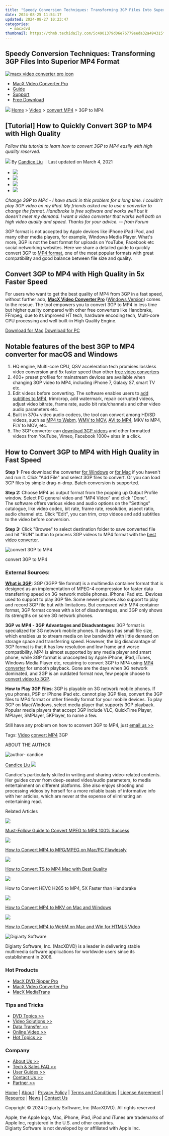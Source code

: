 ```yaml
---
title: "Speedy Conversion Techniques: Transforming 3GP Files Into Superior MP4 Format"
date: 2024-08-25 11:54:17
updated: 2024-08-27 10:23:47
categories:
  - macxdvd
thumbnail: https://thmb.techidaily.com/5c4901379d06e76779eeda32a494315f2bc02d2e9ce3c41076b40598a264c895.jpg
---
```


## Speedy Conversion Techniques: Transforming 3GP Files Into Superior MP4 Format

[![macx video converter pro icon](https://www.macxdvd.com/mac-video-converter-pro/../image-style/new-seo/icon11.png)](https://tools.techidaily.com/macxdvd/products/)

* [MacX Video Converter Pro](https://tools.techidaily.com/macxdvd/products/)
* [Guide](https://tools.techidaily.com/macxdvd/products/)
* [Support](https://tools.techidaily.com/macxdvd/products/)
* [Free Download](https://tools.techidaily.com/macxdvd/products/)



![](https://www.macxdvd.com/mac-video-converter-pro/../image-style/new-seo/icon7.png) [Home](https://tools.techidaily.com/macxdvd/products/) \> [Video](https://tools.techidaily.com/macxdvd/products/) \> [convert MP4](https://tools.techidaily.com/macxdvd/products/) \> 3GP to MP4

## \[Tutorial\] How to Quickly Convert 3GP to MP4 with High Quality 



_Follow this tutorial to learn how to convert 3GP to MP4 easily with high quality reserved._ 

![](https://www.macxdvd.com/mac-video-converter-pro/../image-style/new-seo/icon6.png) By [Candice Liu](https://tools.techidaily.com/macxdvd/products/) ｜Last updated on March 4, 2021

* [![](https://www.macxdvd.com/mac-video-converter-pro/../image-style/new-seo/share-fa.jpg)](https://www.facebook.com/sharer/sharer.php?u=http://www.macxdvd.com/mac-video-converter-pro/3gp-to-mp4.htm)
* [![](https://www.macxdvd.com/mac-video-converter-pro/../image-style/new-seo/share-tw.jpg)](https://twitter.com/intent/tweet?url=http://www.macxdvd.com/mac-video-converter-pro/3gp-to-mp4.htm)
* [![](https://www.macxdvd.com/mac-video-converter-pro/../image-style/new-seo/share-email.jpg)](https://www.macxdvd.com/mac-video-converter-pro/mailto:info@example.com?&subject=&body=http://www.macxdvd.com/mac-video-converter-pro/3gp-to-mp4.htm)
* [![](https://www.macxdvd.com/mac-video-converter-pro/../image-style/new-seo/share-in.jpg)](https://www.linkedin.com/shareArticle?mini=true&url=http://www.macxdvd.com/mac-video-converter-pro/3gp-to-mp4.htm&title=&summary=http://www.macxdvd.com/mac-video-converter-pro/3gp-to-mp4.htm&source=)

_Change 3GP to MP4 - I have stuck in this problem for a long time. I couldn't play 3GP video on my iPad. My friends asked me to use a converter to change the format. Handbrake is free software and works well but it doesn't meet my demand. I want a video converter that works well both on high video quality and speed. Thanks for your advice. -- from Forum_

3GP format is not accepted by Apple devices like iPhone iPad iPod, and many other media players, for example, Windows Media Player. What's more, 3GP is not the best format for uploads on YouTube, Facebook etc social networking websites. Here we share a detailed guide to quickly convert 3GP to [MP4 format](https://tools.techidaily.com/macxdvd/products/), one of the most popular formats with great compatibility and good balance between file size and quality.

## Convert 3GP to MP4 with High Quality in 5x Faster Speed

For users who want to get the best quality of MP4 from 3GP in a fast speed, without further ado, [**MacX Video Converter Pro**](https://tools.techidaily.com/macxdvd/products/) ([Windows Version](https://tools.techidaily.com/macxdvd/products/)) comes to the rescue. The tool empowers you to convert 3GP to MP4 in less time but higher quality compared with other free converters like Handbrake, FFmpeg, due to its improved HT tech, hardware encoding tech, Multi-core CPU processing and well built-in High Quality Engine.

[Download for Mac](https://tools.techidaily.com/macxdvd/products/) [Download for PC](https://tools.techidaily.com/macxdvd/products/) 

## Notable features of the best 3GP to MP4 converter for macOS and Windows

1. HQ engine, Multi-core CPU, QSV acceleration tech promises lossless video conversion and 5x faster speed than other [free video converters](https://tools.techidaily.com/macxdvd/products/)
2. 400+ preset profiles for mainstream devices are available when changing 3GP video to MP4, including iPhone 7, Galaxy S7, smart TV etc.
3. Edit videos before converting. The software enables users to [add subtitles to MP4](https://tools.techidaily.com/macxdvd/products/), trim/crop, add watermark, repair corrupted videos, adjust video bitrate, frame rate, audio bit rate/channels and other video audio parameters etc.
4. Built in 370+ video audio codecs, the tool can convert among HD/SD videos, such as [MP4 to Webm](https://tools.techidaily.com/macxdvd/products/), [WMV to MOV](https://tools.techidaily.com/macxdvd/products/), [AVI to MP4](https://tools.techidaily.com/macxdvd/products/), MKV to MP4, FLV to MOV, etc.
5. The 3GP converter can [download 3GP videos](https://tools.techidaily.com/macxdvd/products/) and other formatted videos from YouTube, Vimeo, Facebook 1000+ sites in a click.

## How to Convert 3GP to MP4 with High Quality in Fast Speed

**Step 1:** Free download the converter [for Windows](https://tools.techidaily.com/macxdvd/products/) or [for Mac](https://tools.techidaily.com/macxdvd/products/) if you haven't and run it. Click "Add File" and select 3GP files to convert. Or you can load 3GP files by simple drag-n-drop. Batch conversion is supported. 

**Step 2:** Choose MP4 as output format from the popping up Output Profile window. Select PC general video and "MP4 Video" and click "Done".  
 The software offers various video and audio options on the "Settings" catalogue, like video codec, bit rate, frame rate, resolution, aspect ratio, audio channel etc. Click "Edit", you can trim, crop videos and add subtitles to the video before conversion. 

**Step 3:** Click "Browse" to select destination folder to save converted file and hit "RUN" button to process 3GP videos to MP4 format with the [best video converter](https://tools.techidaily.com/macxdvd/products/). 

![convert 3GP to MP4](https://www.macxdvd.com/mac-video-converter-pro/../mac-dvd-video-converter-how-to/article-image/mp4player7.png) 

convert 3GP to MP4

### External Sources:

**[What is 3GP](https://en.wikipedia.org/wiki/3GP%5Fand%5F3G2)**: 3GP (3GPP file format) is a multimedia container format that is designed as an implementation of MPEG-4 compression for faster data transferring speed on 3G network mobile phones. iPhone iPad etc. iDevices used to support to play 3GP file. Some newer phones also support to play and record 3GP file but with limitations. But compared with MP4 container format, 3GP format comes with a lot of disadvantages, and 3GP only shows its strengths on some 3G network phones. 

**3GP vs MP4 - 3GP Advantages and Disadvantages**: 3GP format is specialized for 3G network mobile phones. It always has small file size, which enables us to stream media on low bandwidth with little demand on storage space and transferring speed. However, the big disadvantage of 3GP format is that it has low resolution and low frame and worse compatibility. MP4 is almost supported by any media player and smart phone, while 3GP format is unaccepted by Apple iPhone, iPad, iTunes, Windows Media Player etc, requiring to convert 3GP to MP4 using [MP4 converter](https://tools.techidaily.com/macxdvd/products/) for smooth playback. Gone are the days when 3G network dominated, and 3GP is an outdated format now, few people choose to [convert video to 3GP](https://tools.techidaily.com/macxdvd/products/). 

**How to Play 3GP Files**: 3GP is playable on 3G network mobile phones. If you phones, PSP or iPhone iPad etc. cannot play 3GP files, convert the 3GP files to MP4 format or other friendly format for your mobile devices. To play 3GP on Mac/Windows, select media player that supports 3GP playback. Popular media players that accept 3GP include VLC, QuickTime Player, MPlayer, SMPlayer, 5KPlayer, to name a few. 

Still have any problem on how to sconvert 3GP to MP4, just [email us >>](https://tools.techidaily.com/macxdvd/products/)

Tags: [Video](https://tools.techidaily.com/macxdvd/products/) [convert MP4](https://tools.techidaily.com/macxdvd/products/) 3GP 

ABOUT THE AUTHOR

![author- candice](https://www.macxdvd.com/mac-video-converter-pro/../image-style/new-seo/candice.png) 

[Candice Liu ![](https://www.macxdvd.com/mac-video-converter-pro/../image-style/new-seo/share-in1.jpg)](https://www.linkedin.com/in/candice-liu-444483a3/) 

Candice's particularly skilled in writing and sharing video-related contents. Her guides cover from deep-seated video/audio parameters, to media entertainment on different platforms. She also enjoys shooting and processing videos by herself for a more reliable basis of informative info with her articles, which are never at the expense of eliminating an entertaining read.



Related Articles

![](https://www.macxdvd.com/mac-video-converter-pro/../image-style/new-seo/pic7.jpg)

[Must-Follow Guide to Convert MPEG to MP4 100% Success](https://tools.techidaily.com/macxdvd/products/) 

![](https://www.macxdvd.com/mac-video-converter-pro/../image-style/new-seo/pic6.jpg)

[How to Convert MP4 to MPG/MPEG on Mac/PC Flawlessly](https://tools.techidaily.com/macxdvd/products/) 

![](https://www.macxdvd.com/mac-video-converter-pro/../image-style/new-seo/pic5.jpg)

[How to Convert TS to MP4 Mac with Best Quality](https://tools.techidaily.com/macxdvd/products/) 

![](https://www.macxdvd.com/mac-video-converter-pro/../image-style/new-seo/pic4.jpg)

How to Convert HEVC H265 to MP4, 5X Faster than Handbrake 

![](https://www.macxdvd.com/mac-video-converter-pro/../image-style/new-seo/pic3.jpg)

[How to Convert MP4 to MKV on Mac and Windows](https://tools.techidaily.com/macxdvd/products/) 

![](https://www.macxdvd.com/mac-video-converter-pro/../image-style/new-seo/pic2.jpg)

[How to Convert MP4 to WebM on Mac and Win for HTML5 Video](https://tools.techidaily.com/macxdvd/products/) 



![Digiarty Software](https://www.macxdvd.com/mac-video-converter-pro/../icon/logo.png) 

Digiarty Software, Inc. (MacXDVD) is a leader in delivering stable multimedia software applications for worldwide users since its establishment in 2006.

### Hot Products

* [MacX DVD Ripper Pro](https://tools.techidaily.com/macxdvd/products/)
* [MacX Video Converter Pro](https://tools.techidaily.com/macxdvd/products/)
* [MacX MediaTrans](https://tools.techidaily.com/macxdvd/products/)

### Tips and Tricks

* [DVD Topics >>](https://tools.techidaily.com/macxdvd/products/)
* [Video Solutions >>](https://tools.techidaily.com/macxdvd/products/)
* [Data Transfer >>](https://tools.techidaily.com/macxdvd/products/)
* [Online Video >>](https://tools.techidaily.com/macxdvd/products/)
* [Hot Topics >>](https://tools.techidaily.com/macxdvd/products/)

### Company

* [About Us >>](https://tools.techidaily.com/macxdvd/products/)
* [Tech & Sales FAQ >>](https://tools.techidaily.com/macxdvd/products/)
* [User Guides >>](https://tools.techidaily.com/macxdvd/products/)
* [Contact Us >>](https://tools.techidaily.com/macxdvd/products/)
* [Partner >>](https://tools.techidaily.com/macxdvd/products/)



[Home](https://tools.techidaily.com/macxdvd/products/) | [About](https://tools.techidaily.com/macxdvd/products/) | [Privacy Policy](https://tools.techidaily.com/macxdvd/products/) | [Terms and Conditions](https://tools.techidaily.com/macxdvd/products/) | [License Agreement](https://tools.techidaily.com/macxdvd/products/) | [Resource](https://tools.techidaily.com/macxdvd/products/) | [News](https://tools.techidaily.com/macxdvd/products/) | [Contact Us](https://tools.techidaily.com/macxdvd/products/)

Copyright © 2024 Digiarty Software, Inc (MacXDVD). All rights reserved

Apple, the Apple logo, Mac, iPhone, iPad, iPod and iTunes are trademarks of Apple Inc, registered in the U.S. and other countries.  
Digiarty Software is not developed by or affiliated with Apple Inc.

<ins class="adsbygoogle"
     style="display:block"
     data-ad-format="autorelaxed"
     data-ad-client="ca-pub-7571918770474297"
     data-ad-slot="1223367746"></ins>



<ins class="adsbygoogle"
     style="display:block"
     data-ad-client="ca-pub-7571918770474297"
     data-ad-slot="8358498916"
     data-ad-format="auto"
     data-full-width-responsive="true"></ins>
